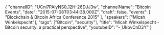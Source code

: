 {
    "channelID": "UCni7PAlyNS0_12H-26DJJ3w",
    "channelName": "Bitcoin Events",
    "date": "2015-07-08T03:44:38.000Z",
    "draft": false,
    "events": [
        "Blockchain & Bitcoin Africa Conference 2015"
    ],
    "speakers": ["Micah Winkelspecht"],
    "tags": ["Bitcoin", "security"],
    "title": "Micah Winkelspecht - Bitcoin security: a practical perspective",
    "youtubeID": "-_UkbvCnD3Y"
}

